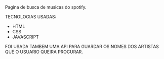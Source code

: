 Pagina de busca de musicas do spotify.

TECNOLOGIAS USADAS:
- HTML
- CSS
- JAVASCRIPT

FOI USADA TAMBEM UMA API PARA GUARDAR OS NOMES DOS ARTISTAS QUE O USUARIO QUEIRA PROCURAR.
